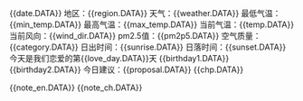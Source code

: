 {{date.DATA}} 
地区：{{region.DATA}} 
天气：{{weather.DATA}} 
最低气温：{{min_temp.DATA}} 
最高气温：{{max_temp.DATA}} 
当前气温：{{temp.DATA}} 
当前风向：{{wind_dir.DATA}} 
pm2.5值：{{pm2p5.DATA}} 
空气质量：{{category.DATA}} 
日出时间：{{sunrise.DATA}} 
日落时间：{{sunset.DATA}} 
今天是我们恋爱的第{{love_day.DATA}}天 
{{birthday1.DATA}} 
{{birthday2.DATA}} 
今日建议：{{proposal.DATA}}
{{chp.DATA}}



{{note_en.DATA}} 
{{note_ch.DATA}}